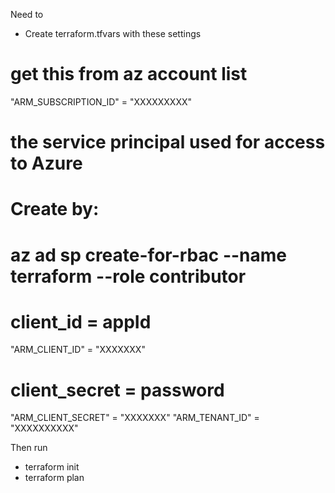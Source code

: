 Need to

* Create terraform.tfvars with these settings

# get this from az account list
"ARM_SUBSCRIPTION_ID" = "XXXXXXXXX"

# the service principal used for access to Azure
#
# Create by:
#   az ad sp create-for-rbac --name terraform --role contributor
#
# client_id = appId
"ARM_CLIENT_ID"       = "XXXXXXX"
# client_secret = password
"ARM_CLIENT_SECRET"   = "XXXXXXX"
"ARM_TENANT_ID"       = "XXXXXXXXXX"


Then run
- terraform init 
- terraform plan
